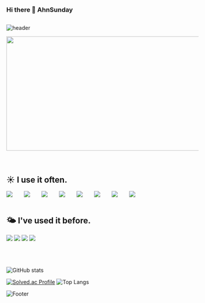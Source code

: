 ### Hi there 👋 AhnSunday

<!--
**AhnSunday/AhnSunday** is a ✨ _special_ ✨ repository because its `README.md` (this file) appears on your GitHub profile.
Here are some ideas to get you started:
- 🔭 I’m currently working on ...
- 🌱 I’m currently learning ...
- 👯 I’m looking to collaborate on ...
- 🤔 I’m looking for help with ...
- 💬 Ask me about ...
- 📫 How to reach me: ...
- 😄 Pronouns: ...
- ⚡ Fun fact: ...

[![AhnSunday's GitHub stats](https://github-readme-stats.vercel.app/api?username=AhnSunday)](https://github.com/AhnSunday/github-readme-stats)-->

## 
![header](https://capsule-render.vercel.app/api?type=venom&color=71BBB2&height=150&section=header&text=SUNDAY's%20GITHUB&fontColor=27445D)

<a href="https://www.gitanimals.org/en_US?utm_medium=image&utm_source=AhnSunday&utm_content=farm">
<img
  src="https://render.gitanimals.org/farms/AhnSunday"
  width="750"
  height="300"
/>
</a>
<br />
<br />
<br />

## ☀️ I use it often.
<div style="display:flex;gap:30px;flex-wrap:wrap;">
  <img src="https://img.shields.io/badge/java-%23007396.svg?&style=for-the-badge&logo=java&logoColor=white" />
  	<img src="https://img.shields.io/badge/python-%233776AB.svg?&style=for-the-badge&logo=python&logoColor=white" />
  <img src="https://img.shields.io/badge/Docker-2496ED?style=for-the-badge&logo=Docker&logoColor=white">
  <img src="https://img.shields.io/badge/javascript-%23F7DF1E.svg?&style=for-the-badge&logo=javascript&logoColor=black" />
  <img src="https://img.shields.io/badge/amazon%20aws-%23232F3E.svg?&style=for-the-badge&logo=amazon%20aws&logoColor=white" />
  <img src="https://img.shields.io/badge/html5-%23E34F26.svg?&style=for-the-badge&logo=html5&logoColor=white" />
  	<img src="https://img.shields.io/badge/css3-%231572B6.svg?&style=for-the-badge&logo=css3&logoColor=white" />
  <img src="https://img.shields.io/badge/express-%23000000.svg?&style=for-the-badge&logo=express&logoColor=white" />
</div>

<br />

## 🌤️ I've used it before.
<div style="display:flex;gap:30px;flex-wrap:wrap;">
  <div>
  <img src="https://img.shields.io/badge/spring-%236DB33F.svg?&style=for-the-badge&logo=spring&logoColor=white" />
    <img src="https://img.shields.io/badge/mongodb-%2347A248.svg?&style=for-the-badge&logo=mongodb&logoColor=white" />
    <img src="https://img.shields.io/badge/unity-%23000000.svg?&style=for-the-badge&logo=unity&logoColor=white" />
    <img src="https://img.shields.io/badge/-c++-00599C?logo=c-+-+&logoColor=white&style=for-the-badge" />
  </div>
</div>
<br />
<br />
<br />




![GitHub stats](https://github-readme-stats.vercel.app/api?username=AhnSunday&show_icons=true)  

[![Solved.ac Profile](http://mazassumnida.wtf/api/generate_badge?boj=asj1580)](https://solved.ac/asj1580) ![Top Langs](https://github-readme-stats.vercel.app/api/top-langs/?username=AhnSunday&layout=compact&theme=dark)

![Footer](https://capsule-render.vercel.app/api?type=waving&color=71BBB2&height=200&section=footer)
